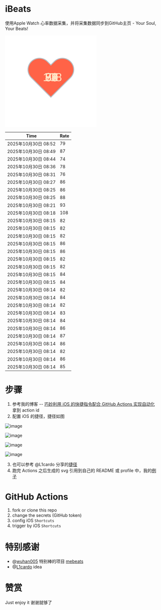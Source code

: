 # iBeats
使用Apple Watch 心率数据采集，并将采集数据同步到GitHub主页 - Your Soul, Your Beats!

![](./files/heart.svg)

<!--START_SECTION:my_heart_rate-->
| Time | Rate | 
 | ---- | ---- | 
| 2025年10月30日 08:52 | 79 |
| 2025年10月30日 08:49 | 87 |
| 2025年10月30日 08:44 | 74 |
| 2025年10月30日 08:36 | 78 |
| 2025年10月30日 08:31 | 76 |
| 2025年10月30日 08:27 | 86 |
| 2025年10月30日 08:25 | 86 |
| 2025年10月30日 08:25 | 88 |
| 2025年10月30日 08:21 | 93 |
| 2025年10月30日 08:18 | 108 |
| 2025年10月30日 08:15 | 82 |
| 2025年10月30日 08:15 | 82 |
| 2025年10月30日 08:15 | 82 |
| 2025年10月30日 08:15 | 86 |
| 2025年10月30日 08:15 | 86 |
| 2025年10月30日 08:15 | 82 |
| 2025年10月30日 08:15 | 82 |
| 2025年10月30日 08:15 | 84 |
| 2025年10月30日 08:15 | 84 |
| 2025年10月30日 08:14 | 82 |
| 2025年10月30日 08:14 | 84 |
| 2025年10月30日 08:14 | 82 |
| 2025年10月30日 08:14 | 83 |
| 2025年10月30日 08:14 | 84 |
| 2025年10月30日 08:14 | 86 |
| 2025年10月30日 08:14 | 87 |
| 2025年10月30日 08:14 | 86 |
| 2025年10月30日 08:14 | 82 |
| 2025年10月30日 08:14 | 86 |
| 2025年10月30日 08:14 | 85 |

<!--END_SECTION:my_heart_rate-->

# 步骤
1. 参考我的博客 -- [巧妙利用 iOS 的快捷指令配合 GitHub Actions 实现自动化](https://github.com/yihong0618/gitblog/issues/198) 拿到 action id
2. 配置 iOS 的捷径，捷径如图

![image](https://user-images.githubusercontent.com/15976103/122154218-0db0b480-ce97-11eb-93bb-5aec07c558dc.png)

![image](https://user-images.githubusercontent.com/15976103/122154236-186b4980-ce97-11eb-8e4b-70551a0391ae.png)

![image](https://user-images.githubusercontent.com/15976103/122154268-2d47dd00-ce97-11eb-902e-3acf292265a9.png)

![image](https://user-images.githubusercontent.com/15976103/122174055-fa144680-ceb4-11eb-9be2-3eb83cd516f7.png)

3. 也可以参考 @L1cardo 分享的[捷径](https://www.icloud.com/shortcuts/6ab6047b459c41ad822ad6b94b1c03d4)
4. 跑完 Actions 之后生成的 svg 引用到自己的 README 或 profile 中，我的[例子](https://github.com/yihong0618) 

# GitHub Actions

1. fork or clone this repo
2. change the secrets (GitHub token)
3. config iOS `Shortcuts` 
4. trigger by iOS `Shortcuts`

# 特别感谢
- @[wuhan005](https://github.com/wuhan005) 特别棒的项目 [mebeats](https://github.com/wuhan005/mebeats)
- @[L1cardo](https://github.com/L1cardo) idea

# 赞赏
Just enjoy it
谢谢就够了
